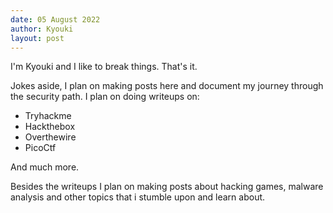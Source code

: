 ```yaml
---
date: 05 August 2022
author: Kyouki
layout: post
---
```


I'm Kyouki and I like to break things. That's it.

Jokes aside, I plan on making posts here and document my journey through the security path. I plan on doing writeups on: 

*   Tryhackme
*   Hackthebox
*   Overthewire
*   PicoCtf

And much more.

Besides the writeups I plan on making posts about hacking games, malware analysis and other topics that i stumble upon and learn about.